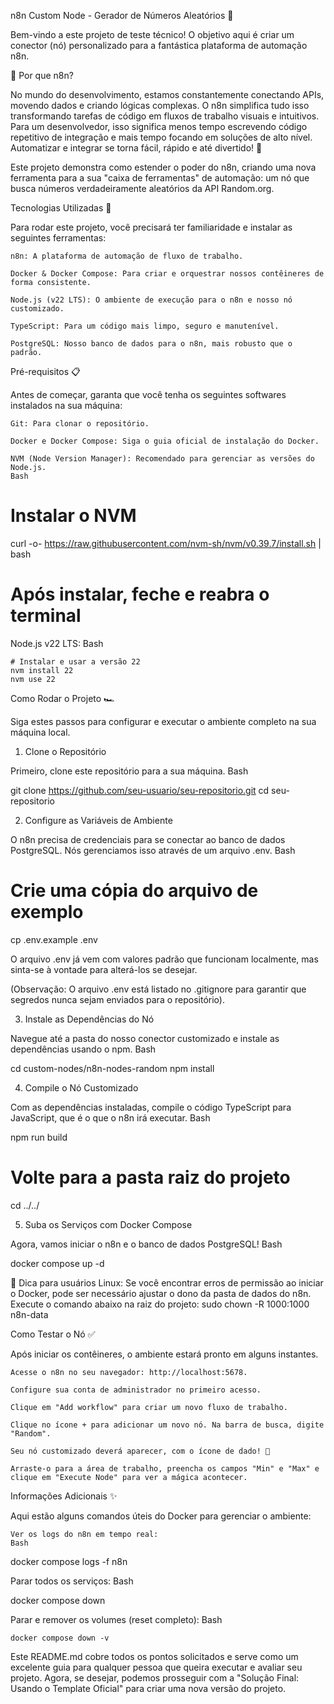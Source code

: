 n8n Custom Node - Gerador de Números Aleatórios 🎲

Bem-vindo a este projeto de teste técnico! O objetivo aqui é criar um conector (nó) personalizado para a fantástica plataforma de automação n8n.

🤔 Por que n8n?

No mundo do desenvolvimento, estamos constantemente conectando APIs, movendo dados e criando lógicas complexas. O n8n simplifica tudo isso transformando tarefas de código em fluxos de trabalho visuais e intuitivos. Para um desenvolvedor, isso significa menos tempo escrevendo código repetitivo de integração e mais tempo focando em soluções de alto nível. Automatizar e integrar se torna fácil, rápido e até divertido! 🚀

Este projeto demonstra como estender o poder do n8n, criando uma nova ferramenta para a sua "caixa de ferramentas" de automação: um nó que busca números verdadeiramente aleatórios da API Random.org.

Tecnologias Utilizadas 🚀

Para rodar este projeto, você precisará ter familiaridade e instalar as seguintes ferramentas:

    n8n: A plataforma de automação de fluxo de trabalho.

    Docker & Docker Compose: Para criar e orquestrar nossos contêineres de forma consistente.

    Node.js (v22 LTS): O ambiente de execução para o n8n e nosso nó customizado.

    TypeScript: Para um código mais limpo, seguro e manutenível.

    PostgreSQL: Nosso banco de dados para o n8n, mais robusto que o padrão.

Pré-requisitos 📋

Antes de começar, garanta que você tenha os seguintes softwares instalados na sua máquina:

    Git: Para clonar o repositório.

    Docker e Docker Compose: Siga o guia oficial de instalação do Docker.

    NVM (Node Version Manager): Recomendado para gerenciar as versões do Node.js.
    Bash

# Instalar o NVM
curl -o- https://raw.githubusercontent.com/nvm-sh/nvm/v0.39.7/install.sh | bash
# Após instalar, feche e reabra o terminal

Node.js v22 LTS:
Bash

    # Instalar e usar a versão 22
    nvm install 22
    nvm use 22

Como Rodar o Projeto 🏎️

Siga estes passos para configurar e executar o ambiente completo na sua máquina local.

1. Clone o Repositório

Primeiro, clone este repositório para a sua máquina.
Bash

git clone https://github.com/seu-usuario/seu-repositorio.git
cd seu-repositorio

2. Configure as Variáveis de Ambiente

O n8n precisa de credenciais para se conectar ao banco de dados PostgreSQL. Nós gerenciamos isso através de um arquivo .env.
Bash

# Crie uma cópia do arquivo de exemplo
cp .env.example .env

O arquivo .env já vem com valores padrão que funcionam localmente, mas sinta-se à vontade para alterá-los se desejar.

(Observação: O arquivo .env está listado no .gitignore para garantir que segredos nunca sejam enviados para o repositório).

3. Instale as Dependências do Nó

Navegue até a pasta do nosso conector customizado e instale as dependências usando o npm.
Bash

cd custom-nodes/n8n-nodes-random
npm install

4. Compile o Nó Customizado

Com as dependências instaladas, compile o código TypeScript para JavaScript, que é o que o n8n irá executar.
Bash

npm run build
# Volte para a pasta raiz do projeto
cd ../../

5. Suba os Serviços com Docker Compose

Agora, vamos iniciar o n8n e o banco de dados PostgreSQL!
Bash

docker compose up -d

🐧 Dica para usuários Linux: Se você encontrar erros de permissão ao iniciar o Docker, pode ser necessário ajustar o dono da pasta de dados do n8n. Execute o comando abaixo na raiz do projeto:
sudo chown -R 1000:1000 n8n-data

Como Testar o Nó ✅

Após iniciar os contêineres, o ambiente estará pronto em alguns instantes.

    Acesse o n8n no seu navegador: http://localhost:5678.

    Configure sua conta de administrador no primeiro acesso.

    Clique em "Add workflow" para criar um novo fluxo de trabalho.

    Clique no ícone + para adicionar um novo nó. Na barra de busca, digite "Random".

    Seu nó customizado deverá aparecer, com o ícone de dado! 🎉

    Arraste-o para a área de trabalho, preencha os campos "Min" e "Max" e clique em "Execute Node" para ver a mágica acontecer.

Informações Adicionais ✨

Aqui estão alguns comandos úteis do Docker para gerenciar o ambiente:

    Ver os logs do n8n em tempo real:
    Bash

docker compose logs -f n8n

Parar todos os serviços:
Bash

docker compose down

Parar e remover os volumes (reset completo):
Bash

    docker compose down -v

Este README.md cobre todos os pontos solicitados e serve como um excelente guia para qualquer pessoa que queira executar e avaliar seu projeto. Agora, se desejar, podemos prosseguir com a "Solução Final: Usando o Template Oficial" para criar uma nova versão do projeto.

